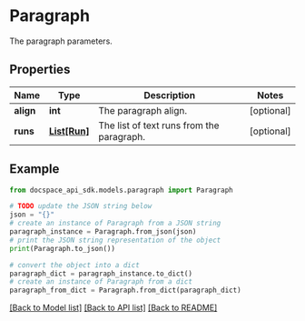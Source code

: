 # Paragraph
The paragraph parameters.

## Properties

Name | Type | Description | Notes
------------ | ------------- | ------------- | -------------
**align** | **int** | The paragraph align. | [optional] 
**runs** | [**List[Run]**](Run.md) | The list of text runs from the paragraph. | [optional] 

## Example

```python
from docspace_api_sdk.models.paragraph import Paragraph

# TODO update the JSON string below
json = "{}"
# create an instance of Paragraph from a JSON string
paragraph_instance = Paragraph.from_json(json)
# print the JSON string representation of the object
print(Paragraph.to_json())

# convert the object into a dict
paragraph_dict = paragraph_instance.to_dict()
# create an instance of Paragraph from a dict
paragraph_from_dict = Paragraph.from_dict(paragraph_dict)
```
[[Back to Model list]](../README.md#documentation-for-models) [[Back to API list]](../README.md#documentation-for-api-endpoints) [[Back to README]](../README.md)



